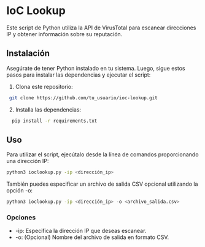 # IoC Lookup

Este script de Python utiliza la API de VirusTotal para escanear direcciones IP y obtener información sobre su reputación.

## Instalación

Asegúrate de tener Python instalado en tu sistema. Luego, sigue estos pasos para instalar las dependencias y ejecutar el script:

1. Clona este repositorio:

  ```bash
   git clone https://github.com/tu_usuario/ioc-lookup.git
   ```
2. Installa las dependencias:
 ```bash
   pip install -r requirements.txt
   ```
## Uso

Para utilizar el script, ejecútalo desde la línea de comandos proporcionando una dirección IP:

```bash
python3 ioclookup.py -ip <dirección_ip>
```
También puedes especificar un archivo de salida CSV opcional utilizando la opción -o:
```bash
python3 ioclookup.py -ip <dirección_ip> -o <archivo_salida.csv>
```

### Opciones 
- -ip: Especifica la dirección IP que deseas escanear.
- -o: (Opcional) Nombre del archivo de salida en formato CSV.

